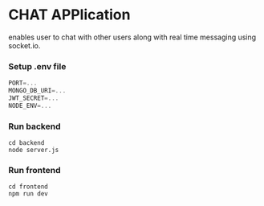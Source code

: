 # CHAT APPlication

enables user to chat with other users along with real time messaging using socket.io.

### Setup .env file

```js
PORT=...
MONGO_DB_URI=...
JWT_SECRET=...
NODE_ENV=...
```

### Run backend

```shell
cd backend
node server.js
```

### Run frontend

```shell
cd frontend
npm run dev
```
